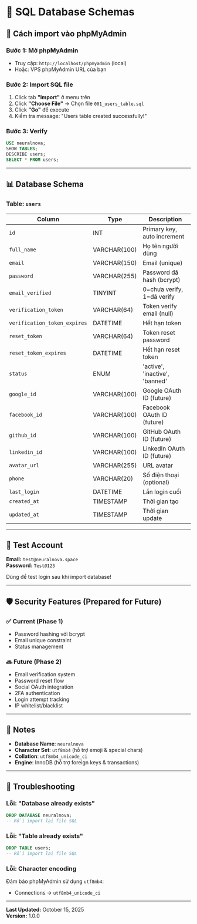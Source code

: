 # 📁 SQL Database Schemas

## 🚀 Cách import vào phpMyAdmin

### Bước 1: Mở phpMyAdmin
- Truy cập: `http://localhost/phpmyadmin` (local)
- Hoặc: VPS phpMyAdmin URL của bạn

### Bước 2: Import SQL file
1. Click tab **"Import"** ở menu trên
2. Click **"Choose File"** → Chọn file `001_users_table.sql`
3. Click **"Go"** để execute
4. Kiểm tra message: "Users table created successfully!"

### Bước 3: Verify
```sql
USE neuralnova;
SHOW TABLES;
DESCRIBE users;
SELECT * FROM users;
```

---

## 📊 Database Schema

### Table: `users`

| Column | Type | Description |
|--------|------|-------------|
| `id` | INT | Primary key, auto increment |
| `full_name` | VARCHAR(100) | Họ tên người dùng |
| `email` | VARCHAR(150) | Email (unique) |
| `password` | VARCHAR(255) | Password đã hash (bcrypt) |
| `email_verified` | TINYINT | 0=chưa verify, 1=đã verify |
| `verification_token` | VARCHAR(64) | Token verify email (null) |
| `verification_token_expires` | DATETIME | Hết hạn token |
| `reset_token` | VARCHAR(64) | Token reset password |
| `reset_token_expires` | DATETIME | Hết hạn reset token |
| `status` | ENUM | 'active', 'inactive', 'banned' |
| `google_id` | VARCHAR(100) | Google OAuth ID (future) |
| `facebook_id` | VARCHAR(100) | Facebook OAuth ID (future) |
| `github_id` | VARCHAR(100) | GitHub OAuth ID (future) |
| `linkedin_id` | VARCHAR(100) | LinkedIn OAuth ID (future) |
| `avatar_url` | VARCHAR(255) | URL avatar |
| `phone` | VARCHAR(20) | Số điện thoại (optional) |
| `last_login` | DATETIME | Lần login cuối |
| `created_at` | TIMESTAMP | Thời gian tạo |
| `updated_at` | TIMESTAMP | Thời gian update |

---

## 🔐 Test Account

**Email:** `test@neuralnova.space`  
**Password:** `Test@123`

Dùng để test login sau khi import database!

---

## 🛡️ Security Features (Prepared for Future)

### ✅ Current (Phase 1)
- Password hashing với bcrypt
- Email unique constraint
- Status management

### 🔜 Future (Phase 2)
- Email verification system
- Password reset flow
- Social OAuth integration
- 2FA authentication
- Login attempt tracking
- IP whitelist/blacklist

---

## 📝 Notes

- **Database Name**: `neuralnova`
- **Character Set**: `utf8mb4` (hỗ trợ emoji & special chars)
- **Collation**: `utf8mb4_unicode_ci`
- **Engine**: InnoDB (hỗ trợ foreign keys & transactions)

---

## 🔧 Troubleshooting

### Lỗi: "Database already exists"
```sql
DROP DATABASE neuralnova;
-- Rồi import lại file SQL
```

### Lỗi: "Table already exists"
```sql
DROP TABLE users;
-- Rồi import lại file SQL
```

### Lỗi: Character encoding
Đảm bảo phpMyAdmin sử dụng `utf8mb4`:
- Connections → `utf8mb4_unicode_ci`

---

**Last Updated:** October 15, 2025  
**Version:** 1.0.0
